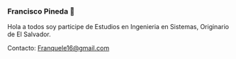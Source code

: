 ### Francisco Pineda  👋

Hola a todos soy participe de Estudios en Ingenieria en Sistemas, Originario de El Salvador.

Contacto: Franquele16@gmail.com

<!--
**Franquele/Franquele** is a ✨ _special_ ✨ repository because its `README.md` (this file) appears on your GitHub profile.
